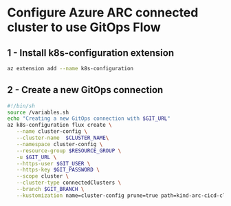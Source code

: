 # Configure Azure ARC connected cluster to use GitOps Flow

## 1 - Install k8s-configuration extension
```bash
az extension add --name k8s-configuration
```

## 2 - Create a new GitOps connection
```bash
#!/bin/sh
source /variables.sh
echo "Creating a new GitOps connection with $GIT_URL"
az k8s-configuration flux create \
   --name cluster-config \
   --cluster-name  $CLUSTER_NAME\
   --namespace cluster-config \
   --resource-group $RESOURCE_GROUP \
   -u $GIT_URL \
   --https-user $GIT_USER \
   --https-key $GIT_PASSWORD \
   --scope cluster \
   --cluster-type connectedClusters \
   --branch $GIT_BRANCH \
   --kustomization name=cluster-config prune=true path=kind-arc-cicd-cluster/manifests
   ```